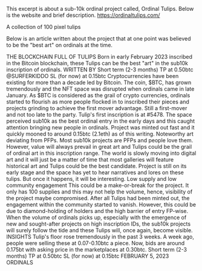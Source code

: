 This excerpt is about a sub-10k ordinal project called, Ordinal Tulips.
Below is the website and brief description.
https://ordinaltulips.com/

A collection of 100 pixel tulips 

Below is an article written about the project that at one point was believed to be the "best art" on ordinals at the time.

THE BLOCKCHAIN FULL OF TULIPS
Born in early February 2023 inscribed in the Bitcoin blockchain, these Tulips can be the best "art" in the sub10k inscription of ordinals.
WRITTEN BY
Short term (2-3 months) TP at 0.50btc
@SURFERKIDDO
SL (for now) at 0.15btc
Cryptocurrencies have been existing for more than a decade led by Bitcoin. The coin, $BTC, has grown tremendously and the NFT space was disrupted when ordinals came in late January. As $BTC is considered as the grail of crypto currencies, ordinals started to flourish as more people flocked in to inscribed their pieces and projects grinding to achieve the first mover advantage.
Still a first-mover and not too late to the party.
Tulip's first inscription is at #5478. The space perceived sub10k as the best ordinal entry in the early days and this caught attention bringing new people in ordinals. Project was minted out fast and it quickly mooned to around 0.15btc (2.1eth) as of this writing.
Noteworthy art deviating from PFPs.
Most sub10k projects are PFPs and people love them. However, value will always prevail in great art and Tulips could be the grail of ordinal art in this inscription range. The world is slowly moving into digital art and it will just be a matter of time that most galleries will feature historical art and Tulips could be the best candidate. Project is still on its early stage and the space has yet to hear narratives and lores on these tulips. But once it happens, it will be interesting.
Low supply and low community engagement
This could be a make-or-break for the project. It only has 100 supplies and this may not help the volume, hence, visibility of the project maybe compromised. After all Tulips had been minted out, the engagement within the community started to vanish. However, this could be due to diamond-holding of holders and the high barrier of entry FP-wise. When the volume of ordinals picks up, especially with the emergence of new and sought-after projects on high inscription IDs, the sub10k projects will surely follow the tide and these Tulips will, once again, become visible.
INSIGHTS
Tulip's floor rose tremendously in the past 3 weeks. A week ago, people were selling these at 0.07-0.10btc a piece. Now, bids are around 0.175bt with asking price in the marketplaces at 0.30btc.
Short term (2-3 months) TP at 0.50btc
SL (for now) at 0.15btc
FEBRUARY 5, 2023
ORDINALS